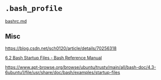 # `.bash_profile`

[bashrc.md](bashrc.md)

## Misc

<https://blog.csdn.net/sch0120/article/details/70256318>

[6.2 Bash Startup Files - Bash Reference Manual](https://www.gnu.org/software/bash/manual/bash.html#Bash-Startup-Files)

<https://www.apt-browse.org/browse/ubuntu/trusty/main/all/bash-doc/4.3-6ubuntu1/file/usr/share/doc/bash/examples/startup-files>
